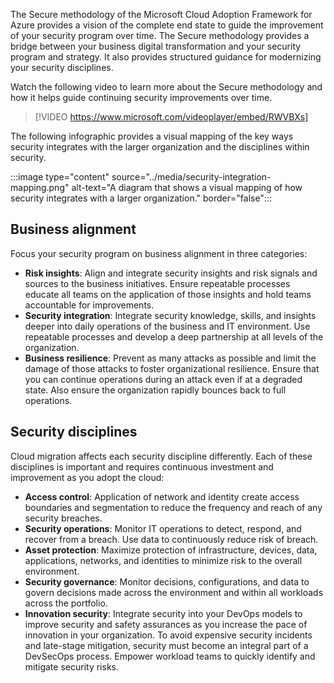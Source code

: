The Secure methodology of the Microsoft Cloud Adoption Framework for Azure provides a vision of the complete end state to guide the improvement of your security program over time. The Secure methodology provides a bridge between your business digital transformation and your security program and strategy. It also provides structured guidance for modernizing your security disciplines.

Watch the following video to learn more about the Secure methodology and how it helps guide continuing security improvements over time.

> [!VIDEO https://www.microsoft.com/videoplayer/embed/RWVBXs]

The following infographic provides a visual mapping of the key ways security integrates with the larger organization and the disciplines within security.

:::image type="content" source="../media/security-integration-mapping.png" alt-text="A diagram that shows a visual mapping of how security integrates with a larger organization." border="false":::

## Business alignment

Focus your security program on business alignment in three categories:

- **Risk insights**: Align and integrate security insights and risk signals and sources to the business initiatives. Ensure repeatable processes educate all teams on the application of those insights and hold teams accountable for improvements.
- **Security integration**: Integrate security knowledge, skills, and insights deeper into daily operations of the business and IT environment. Use repeatable processes and develop a deep partnership at all levels of the organization.
- **Business resilience**: Prevent as many attacks as possible and limit the damage of those attacks to foster organizational resilience. Ensure that you can continue operations during an attack even if at a degraded state. Also ensure the organization rapidly bounces back to full operations.

## Security disciplines

Cloud migration affects each security discipline differently. Each of these disciplines is important and requires continuous investment and improvement as you adopt the cloud:

- **Access control**: Application of network and identity create access boundaries and segmentation to reduce the frequency and reach of any security breaches.
- **Security operations**: Monitor IT operations to detect, respond, and recover from a breach. Use data to continuously reduce risk of breach.
- **Asset protection**: Maximize protection of infrastructure, devices, data, applications, networks, and identities to minimize risk to the overall environment.
- **Security governance**: Monitor decisions, configurations, and data to govern decisions made across the environment and within all workloads across the portfolio.
- **Innovation security**: Integrate security into your DevOps models to improve security and safety assurances as you increase the pace of innovation in your organization. To avoid expensive security incidents and late-stage mitigation, security must become an integral part of a DevSecOps process. Empower workload teams to quickly identify and mitigate security risks.
